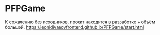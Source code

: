 # PFPGame
К сожалению без исходников, проект находится в разработке + объём большой.
https://leonidivanovfrontend.github.io/PFPGame/start.html
